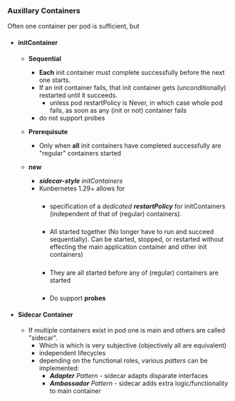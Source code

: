 


### Auxillary Containers
Often one container per pod is sufficient, but 
- #### initContainer
    - **Sequential**
        -   **Each** init container must complete successfully before the next one starts.
        - If an init container fails,  that init container gets (unconditionally) restarted until it succeeds. 
            - unless pod restartPolicy is Never, in which case whole pod fails, as soon as any (init or not) container fails 
        - do not support probes    
    - **Prerequisute**
        - Only when **all** init containers have completed successfully are "regular" containers started

    - **new** 
        - ***sidecar-style** initContainers*
        - Kunbernetes 1.29+ allows for 
            #####
            -  specification of a *dedicated **restartPolicy*** for initContainers (independent of that of (regular) containers).
            #####
            - All started together (No longer have to run and succeed sequentially). 
            Can be started, stopped, or restarted without effecting the main application container and other init containers)
            ##### 
            - They are all started before any of (regular) containers are started
            #####
            - Do support **probes**

- #### Sidecar Container
    - If multiple containers exist in pod one is main and others are called "sidecar".
        - Which is which is very subjective (objectively all are equivalent)
        - independent lifecycles
        - depending on the functional roles, various _patters_ can be implemented:
            - ***Adapter** Pattern* - sidecar adapts disparate interfaces
            - ***Ambassador** Pattern* - sidecar adds extra logic/functionality to main container






